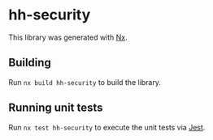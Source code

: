 # hh-security

This library was generated with [Nx](https://nx.dev).

## Building

Run `nx build hh-security` to build the library.

## Running unit tests

Run `nx test hh-security` to execute the unit tests via [Jest](https://jestjs.io).
